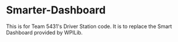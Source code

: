 # Smarter-Dashboard
This is for Team 5431's Driver Station code. It is to replace the Smart Dashboard provided by WPILib.
